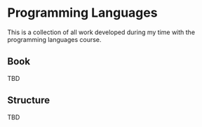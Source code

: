 # Programming Languages

This is a collection of all work developed during my time with the programming languages course.

## Book

TBD

## Structure

TBD